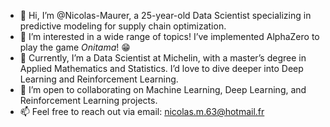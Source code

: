 - 👋 Hi, I’m @Nicolas-Maurer, a 25-year-old Data Scientist specializing in predictive modeling for supply chain optimization.
- 👀 I’m interested in a wide range of topics! I’ve implemented AlphaZero to play the game _Onitama_! 😁
- 🌱 Currently, I’m a Data Scientist at Michelin, with a master’s degree in Applied Mathematics and Statistics. I’d love to dive deeper into Deep Learning and Reinforcement Learning.
- 💞️ I’m open to collaborating on Machine Learning, Deep Learning, and Reinforcement Learning projects.
- 📫 Feel free to reach out via email: nicolas.m.63@hotmail.fr
